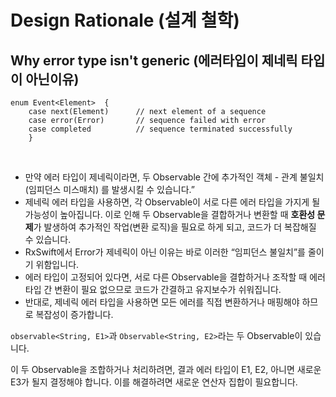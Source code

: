 # Design Rationale (설계 철학)

## Why error type isn't generic (에러타입이 제네릭 타입이 아닌이유)

```
enum Event<Element>  {
    case next(Element)      // next element of a sequence
    case error(Error)       // sequence failed with error
    case completed          // sequence terminated successfully 
    }
```

<br/>

- 만약 에러 타입이 제네릭이라면, 두 Observable 간에 추가적인 객체 - 관계 불일치(임피던스 미스매치)
  를 발생시킬 수 있습니다.”
- 제네릭 에러 타입을 사용하면, 각 Observable이 서로 다른 에러 타입을 가지게 될 가능성이 높아집니다. 이로 인해 두 Observable을 결합하거나 변환할 때 **호환성 문제**가 발생하여 추가적인 작업(변환 로직)을 필요로 하게 되고, 코드가 더 복잡해질 수 있습니다.
- RxSwift에서 Error가 제네릭이 아닌 이유는 바로 이러한 “임피던스 불일치”를 줄이기 위함입니다.
- 에러 타입이 고정되어 있다면, 서로 다른 Observable을 결합하거나 조작할 때 에러 타입 간 변환이 필요 없으므로 코드가 간결하고 유지보수가 쉬워집니다.
- 반대로, 제네릭 에러 타입을 사용하면 모든 에러를 직접 변환하거나 매핑해야 하므로 복잡성이 증가합니다.

`observable<String, E1>`과 `Observable<String, E2>`라는 두 Observable이 있습니다.

이 두 Observable을 조합하거나 처리하려면, 결과 에러 타입이 E1, E2, 아니면 새로운 E3가 될지 결정해야 합니다. 이를 해결하려면 새로운 연산자 집합이 필요합니다.
